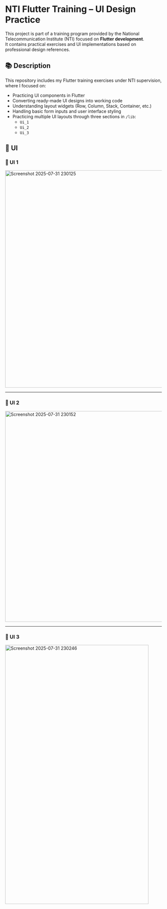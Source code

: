 # NTI Flutter Training – UI Design Practice

This project is part of a training program provided by the National Telecommunication Institute (NTI) focused on **Flutter development**.  
It contains practical exercises and UI implementations based on professional design references.

## 📚 Description

This repository includes my Flutter training exercises under NTI supervision, where I focused on:

- Practicing UI components in Flutter
- Converting ready-made UI designs into working code
- Understanding layout widgets (Row, Column, Stack, Container, etc.)
- Handling basic form inputs and user interface styling
- Practicing multiple UI layouts through three sections in `/lib`:
  - `Ui_1`
  - `Ui_2`
  - `Ui_3`

## 📱 UI

### 🔹 UI 1

<img width="1796" height="697" alt="Screenshot 2025-07-31 230125" src="https://github.com/user-attachments/assets/c1ee0c2f-b2dc-4661-934e-477bffd01338" />

---

### 🔹 UI 2

<img width="689" height="676" alt="Screenshot 2025-07-31 230152" src="https://github.com/user-attachments/assets/fcf14fa1-0e16-4580-8d2c-f57623f422d3" />

---

### 🔹 UI 3

<img width="461" height="831" alt="Screenshot 2025-07-31 230246" src="https://github.com/user-attachments/assets/e6ca67ea-f2ab-4cd2-aaec-dd0fe624bb23" />

